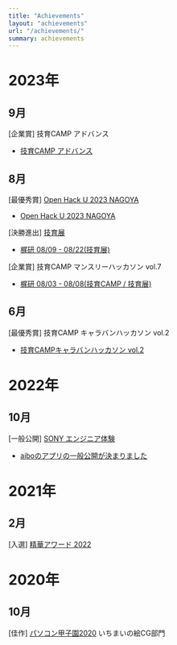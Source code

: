 ```yaml
---
title: "Achievements"
layout: "achievements"
url: "/achievements/"
summary: achievements
---
```


# 2023年
## 9月
[企業賞] 技育CAMP アドバンス
- [技育CAMP アドバンス](http://localhost:1313/posts/activity-report/kajilab/0829-0905/#%E6%8A%80%E8%82%B2camp-%E3%82%A2%E3%83%89%E3%83%90%E3%83%B3%E3%82%B9-1)

## 8月
[最優秀賞] [Open Hack U 2023 NAGOYA](https://hacku.yahoo.co.jp/hacku2023_nagoya/)
- [Open Hack U 2023 NAGOYA](/posts/activity-report/2023-08/hackunagoya/)


[決勝進出] [技育展](https://talent.supporterz.jp/geekten/2023/)
- [梶研 08/09 - 08/22(技育展)](/posts/activity-report/kajilab/0809-0822/#%E6%8A%80%E8%82%B2%E5%B1%95)


[企業賞] 技育CAMP マンスリーハッカソン vol.7
- [梶研 08/03 - 08/08(技育CAMP / 技育展)](/posts/activity-report/kajilab/0803-0808/#%E6%8A%80%E8%82%B2camp--%E6%8A%80%E8%82%B2%E5%B1%95)


## 6月
[最優秀賞] 技育CAMP キャラバンハッカソン vol.2
- [技育CAMPキャラバンハッカソン vol.2](/posts/activity-report/2023-06/geekcamp-caravan-vol2/)


# 2022年
## 10月
[一般公開] [SONY エンジニア体験](https://www.sony-ef.or.jp/monodukuri/highschool.html)
- [aiboのアプリの一般公開が決まりました](/posts/activity-report/2022-10/aibo/)


# 2021年
## 2月
[入選] [精華アワード 2022](https://award.kyoto-seika.ac.jp/exhibition/award/2022/)


# 2020年
## 10月 
[佳作] [パソコン甲子園2020](https://web-ext.u-aizu.ac.jp/pc-concours/2020/final/f_cgaward.html) いちまいの絵CG部門
